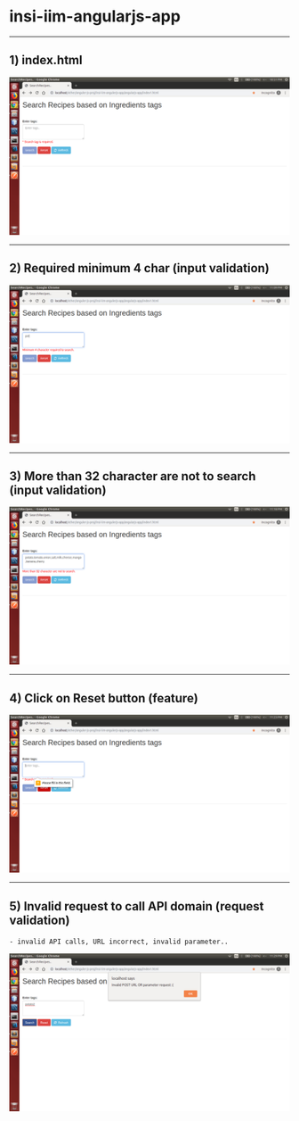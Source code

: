 # insi-iim-angularjs-app


---
## 1) index.html
<kbd><img src="/imgs-readme/Screenshot_from_2019-05-10_22-51-57.png" alt="img:index.html" title="page:index.html"></img></kbd>


---
## 2) Required minimum 4 char (input validation)
<kbd><img src="/imgs-readme/Screenshot_from_2019-05-10_23-09-03.png"></img></kbd>


---
## 3) More than 32 character are not to search (input validation)
<kbd><img src="/imgs-readme/Screenshot_from_2019-05-10_23-18-16.png"></img></kbd>


---
## 4) Click on Reset button (feature)
<kbd><img src="/imgs-readme/Screenshot_from_2019-05-10_23-23-55.png"></img></kbd>

---

## 5) Invalid request to call API domain (request validation)
	- invalid API calls, URL incorrect, invalid parameter..
<kbd><img src="/imgs-readme/Screenshot_from_2019-05-10_23-29-48.png"></img></kbd>

